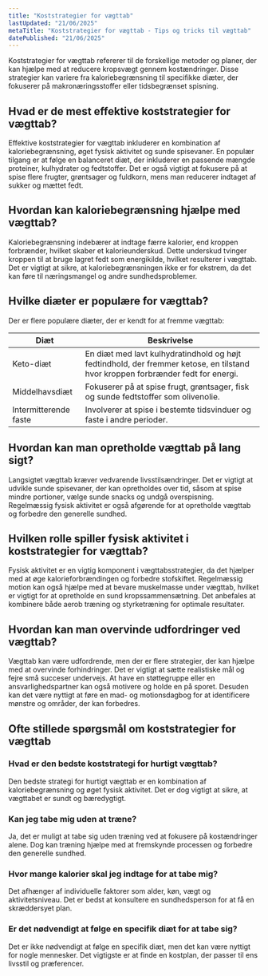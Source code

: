 ```yaml
---
title: "Koststrategier for vægttab"
lastUpdated: "21/06/2025"
metaTitle: "Koststrategier for vægttab - Tips og tricks til vægttab"
datePublished: "21/06/2025"
---
```


Koststrategier for vægttab refererer til de forskellige metoder og planer, der kan hjælpe med at reducere kropsvægt gennem kostændringer. Disse strategier kan variere fra kaloriebegrænsning til specifikke diæter, der fokuserer på makronæringsstoffer eller tidsbegrænset spisning.

## Hvad er de mest effektive koststrategier for vægttab?

Effektive koststrategier for vægttab inkluderer en kombination af kaloriebegrænsning, øget fysisk aktivitet og sunde spisevaner. En populær tilgang er at følge en balanceret diæt, der inkluderer en passende mængde proteiner, kulhydrater og fedtstoffer. Det er også vigtigt at fokusere på at spise flere frugter, grøntsager og fuldkorn, mens man reducerer indtaget af sukker og mættet fedt.

## Hvordan kan kaloriebegrænsning hjælpe med vægttab?

Kaloriebegrænsning indebærer at indtage færre kalorier, end kroppen forbrænder, hvilket skaber et kalorieunderskud. Dette underskud tvinger kroppen til at bruge lagret fedt som energikilde, hvilket resulterer i vægttab. Det er vigtigt at sikre, at kaloriebegrænsningen ikke er for ekstrem, da det kan føre til næringsmangel og andre sundhedsproblemer.

## Hvilke diæter er populære for vægttab?

Der er flere populære diæter, der er kendt for at fremme vægttab:

| Diæt | Beskrivelse |
|------|-------------|
| Keto-diæt | En diæt med lavt kulhydratindhold og højt fedtindhold, der fremmer ketose, en tilstand hvor kroppen forbrænder fedt for energi. |
| Middelhavsdiæt | Fokuserer på at spise frugt, grøntsager, fisk og sunde fedtstoffer som olivenolie. |
| Intermitterende faste | Involverer at spise i bestemte tidsvinduer og faste i andre perioder. |

## Hvordan kan man opretholde vægttab på lang sigt?

Langsigtet vægttab kræver vedvarende livsstilsændringer. Det er vigtigt at udvikle sunde spisevaner, der kan opretholdes over tid, såsom at spise mindre portioner, vælge sunde snacks og undgå overspisning. Regelmæssig fysisk aktivitet er også afgørende for at opretholde vægttab og forbedre den generelle sundhed.

## Hvilken rolle spiller fysisk aktivitet i koststrategier for vægttab?

Fysisk aktivitet er en vigtig komponent i vægttabsstrategier, da det hjælper med at øge kalorieforbrændingen og forbedre stofskiftet. Regelmæssig motion kan også hjælpe med at bevare muskelmasse under vægttab, hvilket er vigtigt for at opretholde en sund kropssammensætning. Det anbefales at kombinere både aerob træning og styrketræning for optimale resultater.

## Hvordan kan man overvinde udfordringer ved vægttab?

Vægttab kan være udfordrende, men der er flere strategier, der kan hjælpe med at overvinde forhindringer. Det er vigtigt at sætte realistiske mål og fejre små succeser undervejs. At have en støttegruppe eller en ansvarlighedspartner kan også motivere og holde en på sporet. Desuden kan det være nyttigt at føre en mad- og motionsdagbog for at identificere mønstre og områder, der kan forbedres.

## Ofte stillede spørgsmål om koststrategier for vægttab

### Hvad er den bedste koststrategi for hurtigt vægttab?

Den bedste strategi for hurtigt vægttab er en kombination af kaloriebegrænsning og øget fysisk aktivitet. Det er dog vigtigt at sikre, at vægttabet er sundt og bæredygtigt.

### Kan jeg tabe mig uden at træne?

Ja, det er muligt at tabe sig uden træning ved at fokusere på kostændringer alene. Dog kan træning hjælpe med at fremskynde processen og forbedre den generelle sundhed.

### Hvor mange kalorier skal jeg indtage for at tabe mig?

Det afhænger af individuelle faktorer som alder, køn, vægt og aktivitetsniveau. Det er bedst at konsultere en sundhedsperson for at få en skræddersyet plan.

### Er det nødvendigt at følge en specifik diæt for at tabe sig?

Det er ikke nødvendigt at følge en specifik diæt, men det kan være nyttigt for nogle mennesker. Det vigtigste er at finde en kostplan, der passer til ens livsstil og præferencer.